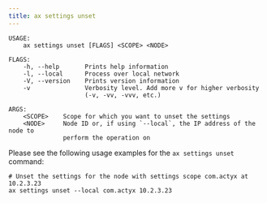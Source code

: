 ```yaml
---
title: ax settings unset
---
```


```text title="Remove settings from a node"
USAGE:
    ax settings unset [FLAGS] <SCOPE> <NODE>

FLAGS:
    -h, --help       Prints help information
    -l, --local      Process over local network
    -V, --version    Prints version information
    -v               Verbosity level. Add more v for higher verbosity
                     (-v, -vv, -vvv, etc.)

ARGS:
    <SCOPE>    Scope for which you want to unset the settings
    <NODE>     Node ID or, if using `--local`, the IP address of the node to
               perform the operation on
```

Please see the following usage examples for the `ax settings unset` command:

```text title="Example Usage"
# Unset the settings for the node with settings scope com.actyx at 10.2.3.23
ax settings unset --local com.actyx 10.2.3.23
```
